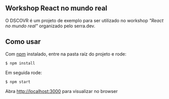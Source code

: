 ## Workshop React no mundo real

O DSCOVR é um projeto de exemplo para ser utilizado no workshop _"React no mundo real"_ organizado pelo serra.dev.

## Como usar

Com [npm](https://npmjs.org/) instalado, entre na pasta raíz do projeto e rode:

    $ npm install

Em seguida rode:

    $ npm start

Abra [http://localhost:3000](http://localhost:3000) para visualizar no browser

